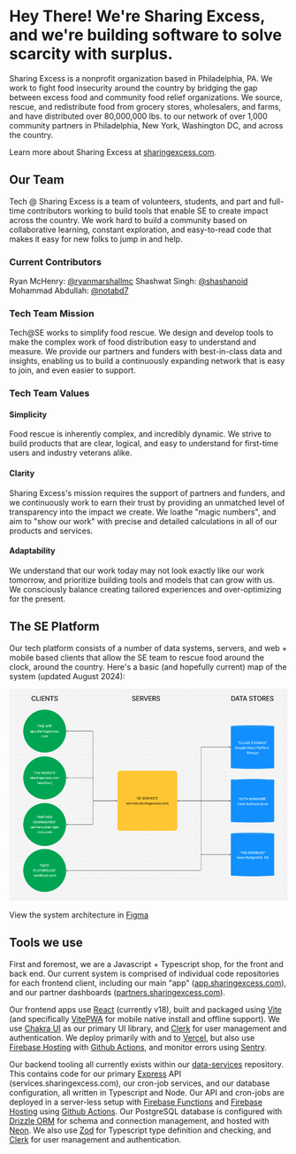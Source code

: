 
# Hey There! We're Sharing Excess, and we're building software to solve scarcity with surplus.

Sharing Excess is a nonprofit organization based in Philadelphia, PA. We work to fight food insecurity around the country by bridging the gap between excess food and community food relief organizations. We source, rescue, and redistribute food from grocery stores, wholesalers, and farms, and have distributed over 80,000,000 lbs. to our network of over 1,000 community partners in Philadelphia, New York, Washington DC, and across the country.

Learn more about Sharing Excess at [sharingexcess.com](https://sharingexcess.com).

## Our Team

Tech @ Sharing Excess is a team of volunteers, students, and part and full-time contributors working to build tools that enable SE to create impact across the country. We work hard to build a community based on collaborative learning, constant exploration, and easy-to-read code that makes it easy for new folks to jump in and help.

### Current Contributors

Ryan McHenry: [@ryanmarshallmc](https://github.com/ryanmarshallmc)
Shashwat Singh: [@shashanoid](https://github.com/shashanoid)
Mohammad Abdullah: [@notabd7](https://github.com/notabd7)

### Tech Team Mission

Tech@SE works to simplify food rescue. We design and develop tools to make the complex work of food distribution easy to understand and measure. We provide our partners and funders with best-in-class data and insights, enabling us to build a continuously expanding network that is easy to join, and even easier to support.

### Tech Team Values

#### Simplicity
Food rescue is inherently complex, and incredibly dynamic. We strive to build products that are clear, logical, and easy to understand for first-time users and industry veterans alike.

#### Clarity
Sharing Excess's mission requires the support of partners and funders, and we continuously work to earn their trust by providing an unmatched level of transparency into the impact we create. We loathe "magic numbers", and aim to "show our work" with precise and detailed calculations in all of our products and services.

#### Adaptability
We understand that our work today may not look exactly like our work tomorrow, and prioritize building tools and models that can grow with us. We consciously balance creating tailored experiences and over-optimizing for the present. 


## The SE Platform

Our tech platform consists of a number of data systems, servers, and web + mobile based clients that allow the SE team to rescue food around the clock, around the country. Here's a basic (and hopefully current) map of the system (updated August 2024):

![System Architecture](system_architecture.png)

View the system architecture in [Figma](https://www.figma.com/board/A3F4g1bKS3iPit9UhfbpuI/SE-Tech---System-Architecture?node-id=0%3A1&t=s7QtRaC8GjB2v1Ah-1)

## Tools we use

First and foremost, we are a Javascript + Typescript shop, for the front and back end. Our current system is comprised of individual code repositories for each frontend client, including our main "app" ([app.sharingexcess.com](https://github.com/sharingexcess/app.sharingexcess.com)), and our partner dashboards ([partners.sharingexcess.com](https://partners.sharingexcess.com)).

Our frontend apps use [React](https://react.dev) (currently v18), built and packaged using [Vite](https://vitejs.dev) (and specifically [VitePWA](https://vite-pwa-org.netlify.app) for mobile native install and offline support). We use [Chakra UI](https://v2.chakra-ui.com) as our primary UI library, and [Clerk](https://clerk.com) for user management and authentication. We deploy primarily with and to [Vercel](vercel.com), but also use [Firebase Hosting](https://firebase.google.com/docs/hosting) with [Github Actions](https://docs.github.com/en/actions), and monitor errors using [Sentry](https://sentry.io).

Our backend tooling all currently exists within our [data-services](https://github.com/sharingexcess/data-services) repository. This contains code for our primary [Express](https://expressjs.com) API (services.sharingexcess.com), our cron-job services, and our database configuration, all written in Typescript and Node. Our API and cron-jobs are deployed in a server-less setup with [Firebase Functions](https://firebase.google.com/docs/functions) and [Firebase Hosting](https://firebase.google.com/docs/hosting) using [Github Actions](https://docs.github.com/en/actions). Our PostgreSQL database is configured with [Drizzle ORM](https://orm.drizzle.team) for schema and connection management, and hosted with [Neon](https://neon.tech). We also use [Zod](https://zod.dev) for Typescript type definition and checking, and [Clerk](https://clerk.com) for user management and authentication.
